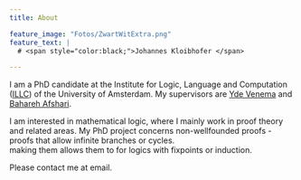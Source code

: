 ```yaml
---
title: About

feature_image: "Fotos/ZwartWitExtra.png"
feature_text: |
  # <span style="color:black;">Johannes Kloibhofer </span>

---
```

 

I am a PhD candidate at the Institute for Logic, Language and Computation ([ILLC](https://www.illc.uva.nl/)) of the University of Amsterdam. My supervisors are [Yde Venema](https://staff.science.uva.nl/y.venema/) and [Bahareh Afshari](https://www.gu.se/en/about/find-staff/baharehafshari).

I am interested in mathematical logic, where I mainly work in proof theory and related areas. My PhD project concerns non-wellfounded proofs - proofs that allow infinite branches or cycles.  
making them  allows them to for logics with fixpoints or induction. 

Please contact me at email.
